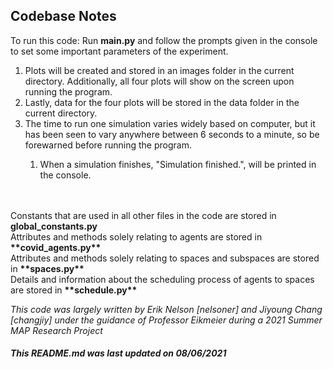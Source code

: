 ## Codebase Notes 
To run this code: Run **main.py** and follow the prompts given in the console to set some important parameters of the experiment.<br>
<ol>
<li> Plots will be created and stored in an images folder in the current directory. Additionally, all four plots will show on the screen upon running the program. </li>
<li> Lastly, data for the four plots will be stored in the data folder in the current directory.</li>
<li> The time to run one simulation varies widely based on computer, but it has been seen to vary anywhere between 6 seconds to a minute, so be forewarned before running the program.</li>
<ol> <li> When a simulation finishes, "Simulation finished.", will be printed in the console. </li> </ol> </li> </ol> <br> </br>
Constants that are used in all other files in the code are stored in <b> global_constants.py </b> </br>
Attributes and methods solely relating to agents are stored in <b> **covid_agents.py** </b> </br>
Attributes and methods solely relating to spaces and subspaces are stored in <b> **spaces.py** </b> </br>
Details and information about the scheduling process of agents to spaces are stored in <b> **schedule.py** </b> </br>

*This code was largely written by Erik Nelson [nelsoner] and Jiyoung Chang [changjiy] under the guidance of Professor Eikmeier during a 2021 Summer MAP Research Project*
##### This README.md was last updated on 08/06/2021